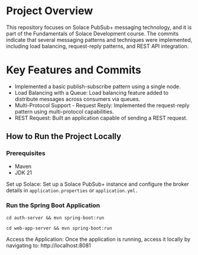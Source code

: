 # Project Overview
This repository focuses on Solace PubSub+ messaging technology, and it is part of the Fundamentals of Solace Development course. The commits indicate that several messaging patterns and techniques were implemented, including load balancing, request-reply patterns, and REST API integration.

# Key Features and Commits
* Implemented a basic publish-subscribe pattern using a single node.
* Load Balancing with a Queue: Load balancing feature added to distribute messages across consumers via queues.
* Multi-Protocol Support - Request Reply: Implemented the request-reply pattern using multi-protocol capabilities.
* REST Request: Built an application capable of sending a REST request.



## How to Run the Project Locally

### Prerequisites
- Maven
- JDK 21

Set up Solace: Set up a Solace PubSub+ instance and configure the broker details in `application.properties` or `application.yml.`

### Run the Spring Boot Application 
```shell
cd auth-server && mvn spring-boot:run
```

```shell
cd web-app-server && mvn spring-boot:run
```

Access the Application: Once the application is running, access it locally by navigating to: http://localhost:8081

